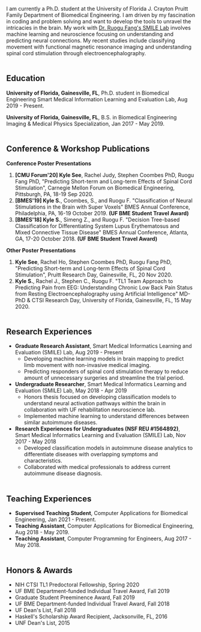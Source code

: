 I am currently a Ph.D. student at the University of Florida J. Crayton Pruitt Family Department of Biomedical Engineering. I am driven by my fascination in coding and problem solving and want to develop the tools to unravel the intricacies in the brain. My work with [Dr. Ruogu Fang's SMILE Lab](https://lab-smile.github.io/index.html) involves machine learning and neuroscience focusing on understanding and predicting neural connections. My recent studies include classifying movement with functional magnetic resonance imaging and understanding spinal cord stimulation through electroencephalography.
<br><br>

## Education
**University of Florida, Gainesville, FL**, Ph.D. student in Biomedical Engineering
Smart Medical Information Learning and Evaluation Lab, Aug 2019 - Present.

**University of Florida, Gainesville, FL**, B.S. in Biomedical Engineering
Imaging & Medical Physics Specialization, Jan 2017 - May 2019.
<br><br>

## Conference & Workshop Publications
**Conference Poster Presentations**
1. **\[CMU Forum'20\] Kyle See**, Rachel Judy, Stephen Coombes PhD, Ruogu Fang PhD, "Predicting Short-term and Long-term Effects of Spinal Cord Stimulation", Carnegie Mellon Forum on Biomedical Engineering, Pittsburgh, PA, 18-19 Sep 2020.
2. **\[BMES'19\] Kyle S.**, Coombes, S., and Ruogu F. "Classification of Neural Stimulations in the Brain with Super Voxels" BMES Annual Conference, Philadelphia, PA, 16-19 October 2019. **(UF BME Student Travel Award)**
3. **\[BMES'18\] Kyle S.**, Simeng Z., and Ruogu F. "Decision Tree-based Classification for Differentiating System Lupus Erythematosus and Mixed Connective Tissue Disease" BMES Annual Conference, Atlanta, GA, 17-20 October 2018. **(UF BME Student Travel Award)**

**Other Poster Presentations**
1. **Kyle See**, Rachel Ho, Stephen Coombes PhD, Ruogu Fang PhD, "Predicting Short-term and Long-term Effects of Spinal Cord Stimulation", Pruitt Research Day, Gainesville, FL, 20 Nov 2020.
2. **Kyle S.**, Rachel J., Stephen C., Ruogu F. "TL1 Team Approach to Predicting Pain from EEG: Understanding Chronic Low Back Pain Status from Resting Electroencephalography using Artificial Intelligence" MD-PhD & CTSI Research Day, University of Florida, Gainesville, FL, 15 May 2020.
<br><br>

## Research Experiences
- **Graduate Research Assistant**, Smart Medical Informatics Learning and Evaluation (SMILE) Lab, Aug 2019 - Present
  - Developing machine learning models in brain mapping to predict limb movement with non-invasive medical imaging.
  - Predicting responders of spinal cord stimulation therapy to reduce amount of unnecessary surgeries and streamline the trial period.
- **Undergraduate Researcher**, Smart Medical Informatics Learning and Evaluation (SMILE) Lab, May 2018 - Apr 2019
  - Honors thesis focused on developing classification models to understand neural activation pathways within the brain in collaboration with UF rehabilitation neuroscience lab.
  - Implemented machine learning to understand differences between similar autoimmune diseases.
- **Research Experiences for Undergraduates (NSF REU #1564892)**, Smart Medical Informatics Learning and Evaluation (SMILE) Lab, Nov 2017 - May 2018
  - Developed classification models in autoimmune disease analytics to differentiate diseases with overlapping symptoms and characteristics.
  - Collaborated with medical professionals to address current autoimmune disease diagnosis.
<br><br>

## Teaching Experiences
- **Supervised Teaching Student**, Computer Applications for Biomedical Engineering, Jan 2021 - Present.
- **Teaching Assistant**, Computer Applications for Biomedical Engineering, Aug 2018 - May 2019.
- **Teaching Assistant**, Computer Programming for Engineers, Aug 2017 - May 2018.
<br><br>

## Honors & Awards
- NIH CTSI TL1 Predoctoral Fellowship, Spring 2020
- UF BME Department-funded Individual Travel Award, Fall 2019
- Graduate Student Preeminence Award, Fall 2019
- UF BME Department-funded Individual Travel Award, Fall 2018
- UF Dean's List, Fall 2018
- Haskell's Scholarship Award Recipient, Jacksonville, FL, 2016
- UNF Dean's List, 2015
